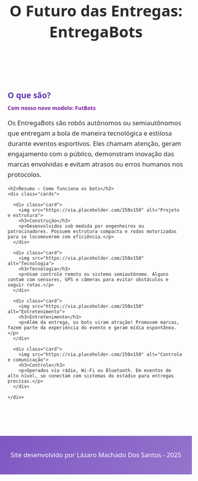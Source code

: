 <!DOCTYPE html>
<html lang="pt-br">
<head>
  <meta charset="UTF-8" />
  <meta name="viewport" content="width=device-width, initial-scale=1.0" />
  <title>EntregaBots - Futuro das Entregas</title>
  <style>
    body {
      font-family: 'Segoe UI', Tahoma, Geneva, Verdana, sans-serif;
      margin: 0;
      padding: 0;
      background: #fdfdfd;
      color: #2c2c2c;
    }

    header {
      background: linear-gradient(135deg, #7e57c2, #9575cd);
      color: white;
      padding: 30px 20px;
      text-align: center;
      box-shadow: 0 4px 10px rgba(0, 0, 0, 0.2);
    }

    header h1 {
      margin: 0;
      font-size: 2.5rem;
    }

    section {
      padding: 40px 20px;
      max-width: 1000px;
      margin: auto;
    }

    h2 {
      color: #5e35b1;
      margin-bottom: 10px;
    }

    p {
      line-height: 1.6;
      font-size: 1.05rem;
    }

    .cards {
      display: flex;
      flex-wrap: wrap;
      gap: 25px;
      justify-content: center;
      margin-top: 30px;
    }

    .card {
      background: linear-gradient(135deg, #ffffff, #ede7f6);
      border-radius: 12px;
      padding: 20px;
      box-shadow: 0 6px 20px rgba(0, 0, 0, 0.1);
      width: 260px;
      text-align: center;
      transition: transform 0.2s ease;
    }

    .card:hover {
      transform: translateY(-5px);
    }

    .card img {
      width: 100%;
      height: auto;
      border-radius: 8px;
      margin-bottom: 15px;
    }

    .card h3 {
      color: #6a1b9a;
      margin-top: 0;
    }

    footer {
      background: linear-gradient(135deg, #7e57c2, #9575cd);
      color: white;
      text-align: center;
      padding: 20px;
      margin-top: 40px;
    }
  </style>
</head>
<body>

  <header>
    <h1>O Futuro das Entregas: EntregaBots</h1>
  </header>

  <section>
    <h2>O que são?</h2>
    <strong style="color: #7b1fa2;">Com nosso novo modelo: FutBots</strong>
    <p>Os EntregaBots são robôs autônomos ou semiautônomos que entregam a bola de maneira tecnológica e estilosa durante eventos esportivos.
    Eles chamam atenção, geram engajamento com o público, demonstram inovação das marcas envolvidas e evitam atrasos ou erros humanos nos protocolos.</p>
    
    <h2>Resumo — Como funciona os bots</h2>
    <div class="cards">

      <div class="card">
        <img src="https://via.placeholder.com/250x150" alt="Projeto e estrutura">
        <h3>Construção</h3>
        <p>Desenvolvidos sob medida por engenheiros ou patrocinadores. Possuem estrutura compacta e rodas motorizadas para se locomoverem com eficiência.</p>
      </div>

      <div class="card">
        <img src="https://via.placeholder.com/250x150" alt="Tecnologia">
        <h3>Tecnologia</h3>
        <p>Usam controle remoto ou sistema semiautônomo. Alguns contam com sensores, GPS e câmeras para evitar obstáculos e seguir rotas.</p>
      </div>

      <div class="card">
        <img src="https://via.placeholder.com/250x150" alt="Entretenimento">
        <h3>Entretenimento</h3>
        <p>Além da entrega, os bots viram atração! Promovem marcas, fazem parte da experiência do evento e geram mídia espontânea.</p>
      </div>

      <div class="card">
        <img src="https://via.placeholder.com/250x150" alt="Controle e comunicação">
        <h3>Controle</h3>
        <p>Operados via rádio, Wi-Fi ou Bluetooth. Em eventos de alto nível, se conectam com sistemas do estádio para entregas precisas.</p>
      </div>

    </div>
  </section>

  <footer>
    <p>Site desenvolvido por Lázaro Machado Dos Santos - 2025</p>
  </footer>

</body>
</html>
